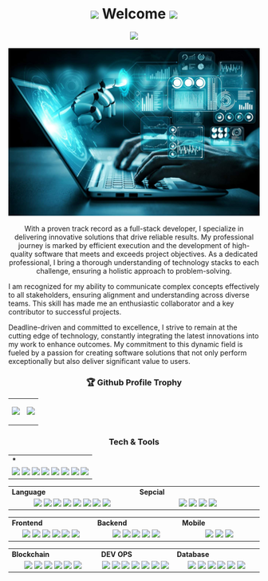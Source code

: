 <h1 align="center">
  <img src="https://media.giphy.com/media/hvRJCLFzcasrR4ia7z/giphy.gif" width="28">
    Welcome
  <img src="https://media.giphy.com/media/hvRJCLFzcasrR4ia7z/giphy.gif" width="28">
</h1>

<p align="center">
  <img src="https://readme-typing-svg.herokuapp.com/?lines=Creative,%20enthusiastic%20and%20Results-driven%20Full%20Stack%20Developer;%2B6%20years%20of%20hands-on%20experience;&center=true&width=800&height=45">
</p>

<p align="center">
  <img src="./3.jpg" />
</p>

<p align="center">
With a proven track record as a full-stack developer, I specialize in delivering innovative solutions that drive reliable results. My professional journey is marked by efficient execution and the development of high-quality software that meets and exceeds project objectives. As a dedicated professional, I bring a thorough understanding of technology stacks to each challenge, ensuring a holistic approach to problem-solving.

I am recognized for my ability to communicate complex concepts effectively to all stakeholders, ensuring alignment and understanding across diverse teams. This skill has made me an enthusiastic collaborator and a key contributor to successful projects.

Deadline-driven and committed to excellence, I strive to remain at the cutting edge of technology, constantly integrating the latest innovations into my work to enhance outcomes. My commitment to this dynamic field is fueled by a passion for creating software solutions that not only perform exceptionally but also deliver significant value to users.
</p>

<h3 align="center">🏆 Github Profile Trophy</h3>


<table>
<td>

![](http://github-profile-summary-cards.vercel.app/api/cards/repos-per-language?username=codingwizard0831&theme=blueberry)
</td>
<td>

![](http://github-profile-summary-cards.vercel.app/api/cards/most-commit-language?username=codingwizard0831&theme=blueberry)
</td>
</tr>
</table>



</div>

<h3 align="center">Tech & Tools</h3>

<table>
  <tr>
    <td valign="center"><b>*<b></td>
  </tr>
  <tr>
    <td valign="center" align="center">
      <img src="https://img.shields.io/badge/8+hours per day-blue" />
      <img src="https://img.shields.io/badge/Attention to detail-blue" />
      <img src="https://img.shields.io/badge/Willingness to learn-blue" />
      <img src="https://img.shields.io/badge/Collaborative mindset-blue" />
      <img src="https://img.shields.io/badge/Customer centric approach-blue" />
      <img src="https://img.shields.io/badge/Dedication to quzlity-blue" />
      <img src="https://img.shields.io/badge/String work ethic-blue" />
      <img src="https://img.shields.io/badge/Creative problem solving skills-blue" />
    </td>
  </tr>
</table>

<table>
  <tr>
    <td valign="center" width="200px"><b>Language<b></td>
    <td valign="center" width="200px"><b>Sepcial<b></td>
  </tr>
  <tr>
    <td valign="center" align="center" width="400px">
      <img src="https://img.shields.io/badge/HTML-blue" /> 
      <img src="https://img.shields.io/badge/CSS-blue" /> 
      <img src="https://img.shields.io/badge/JavaScript-blue" /> 
      <img src="https://img.shields.io/badge/TypeScript-blue" /> 
      <img src="https://img.shields.io/badge/PHP-blue" /> 
      <img src="https://img.shields.io/badge/Python-blue" /> 
      <!-- <img src="https://img.shields.io/badge/C-blue" /> 
      <img src="https://img.shields.io/badge/C++-blue" />  -->
      <img src="https://img.shields.io/badge/Liquid-blue" /> 
      <img src="https://img.shields.io/badge/Solidity-blue" /> 
      <!-- <img src="https://img.shields.io/badge/Rust-blue" />  -->
    </td>      
    <td valign="center" align="center" width="400px">
      <img src="https://img.shields.io/badge/websocket-blue" />
      <img src="https://img.shields.io/badge/ChatGPT-blue" />
      <img src="https://img.shields.io/badge/Web Scrapping-blue" />
      <img src="https://img.shields.io/badge/Glass Morphisam Design-blue" />
    </td>
  </tr>
</table>
<table>
  <tr>
    <td valign="center" width="100px"><b>Frontend<b></td>
    <td valign="center" width="100px"><b>Backend<b></td>
    <td valign="center" width="100px"><b>Mobile<b></td>
  </tr>
  <tr>
    <td valign="center" align="center" width="300px">
      <img src="https://img.shields.io/badge/React-blue" /> 
      <img src="https://img.shields.io/badge/Next-blue" /> 
      <img src="https://img.shields.io/badge/Vue-blue" /> 
      <!-- <img src="https://img.shields.io/badge/Nuxt-blue" />  -->
      <!-- <img src="https://img.shields.io/badge/Angular-blue" />  -->
      <!-- <img src="https://img.shields.io/badge/Svelte-blue" />  -->
      <!-- <img src="https://img.shields.io/badge/Solidjs-blue" />  -->
      <img src="https://img.shields.io/badge/Bootstrap-blue" /> 
      <img src="https://img.shields.io/badge/Tailwind-blue" />
      <img src="https://img.shields.io/badge/MUI-blue" /> 
      <!-- <img src="https://img.shields.io/badge/Chart.js-blue" /> -->
      <!-- <img src="https://img.shields.io/badge/Jquery-blue" /> -->
      <!-- <img src="https://img.shields.io/badge/Antd-blue" /> -->
      <!-- <img src="https://img.shields.io/badge/Headless-blue" /> -->
    </td>      
    <td valign="center" align="center" width="300px">
      <img src="https://img.shields.io/badge/Django-blue" /> 
      <img src="https://img.shields.io/badge/Laravel-blue" /> 
      <img src="https://img.shields.io/badge/Node.js-blue" /> 
      <!-- <img src="https://img.shields.io/badge/Express-blue" />  -->
      <img src="https://img.shields.io/badge/Flask-blue" /> 
      <img src="https://img.shields.io/badge/Fastapi-blue" /> 
      <!-- <img src="https://img.shields.io/badge/Nest-blue" />  -->
      <!-- <img src="https://img.shields.io/badge/ASP.NET-blue" />  -->
      <!-- <img src="https://img.shields.io/badge/Spring Boot-blue" />  -->
    </td>
    <td valign="center" align="center" width="300px">
      <img src="https://img.shields.io/badge/Flutter-blue" /> 
      <img src="https://img.shields.io/badge/React Native-blue" /> 
      <img src="https://img.shields.io/badge/React Ionic-blue" /> 
      <!-- <img src="https://img.shields.io/badge/Swift-blue" />  -->
    </td>
  </tr>
</table>

<!-- <table>
  <tr>
    <td valign="center"><b>AI & Bot & Automation<b></td>
  </tr>
  <tr>
    <td valign="center" align="center">
      <img src="https://img.shields.io/badge/AI Chatbot-blue" />
      <img src="https://img.shields.io/badge/ChatGPT-blue" />
      <img src="https://img.shields.io/badge/Telegram Bot-blue" />
      <img src="https://img.shields.io/badge/Langchain-blue" />
      <img src="https://img.shields.io/badge/Deep learning-blue" />
      <img src="https://img.shields.io/badge/OpenCV-blue" />
      <img src="https://img.shields.io/badge/Machine Learning-blue" />
      <img src="https://img.shields.io/badge/TensorFlow-blue" />
      <img src="https://img.shields.io/badge/LLM Prompt Engineering-blue" />
      <img src="https://img.shields.io/badge/Generative AI Prompt Engineering-blue" />
    </td>
  </tr>
</table> -->
  
 <table>
  <tr>
    <td valign="center" width="100px"><b>Blockchain<b></td>
    <td valign="center" width="100px"><b>DEV OPS<b></td>
    <td valign="center" width="100px"><b>Database<b></td>
  </tr>
  <tr>
    <td valign="center" align="center" width="300px">
      <img src="https://img.shields.io/badge/Web3.js-blue" /> 
      <img src="https://img.shields.io/badge/Ethers.js-blue" /> 
      <img src="https://img.shields.io/badge/Solidity-blue" />
      <img src="https://img.shields.io/badge/Smart Contract-blue" /> 
      <img src="https://img.shields.io/badge/NFT Marketplace-blue" />
      <img src="https://img.shields.io/badge/DEX-blue" />
    </td>
    <td valign="center" align="center" width="300px">
      <img src="https://img.shields.io/badge/AWS-blue" /> 
      <img src="https://img.shields.io/badge/GCP-blue" /> 
      <img src="https://img.shields.io/badge/DigitalOcean-blue" /> 
      <img src="https://img.shields.io/badge/Azure-blue" /> 
      <img src="https://img.shields.io/badge/Hostinger-blue" />
      <img src="https://img.shields.io/badge/CI/CD-blue" />
      <img src="https://img.shields.io/badge/Docker-blue" />
    </td>
    <td valign="center" align="center" width="300px">
      <img src="https://img.shields.io/badge/MongoDB-blue" /> 
      <img src="https://img.shields.io/badge/PostgreSQL-blue" />
      <img src="https://img.shields.io/badge/MySQL-blue" /> 
      <img src="https://img.shields.io/badge/Redis-blue" /> 
      <img src="https://img.shields.io/badge/SQLite-blue" /> 
      <img src="https://img.shields.io/badge/Dynamodb-blue" /> 
    </td>
  </tr>
</table>


<!-- ## Language

[![My Skills](https://skillicons.dev/icons?i=js,html,css,js,ts,python,php,cs,solidity)](https://skillicons.dev)

## Frameworks & Experience
[![My Skills](https://skillicons.dev/icons?i=react,next,vue,angular)](https://skillicons.dev)

[![My Skills](https://skillicons.dev/icons?i=django,nodejs,laravel,flask,fastapi)](https://skillicons.dev)

## Library & Experience
[![My Skills](https://skillicons.dev/icons?i=tailwind,mui,bootstrap,jquery,threejs,supabase,firebase)](https://skillicons.dev)

## Database & Experience
[![My Skills](https://skillicons.dev/icons?i=mysql,mongodb,sqlite,postgresql,redis,dynamodb)](https://skillicons.dev)

## Dev Ops
[![My Skills](https://skillicons.dev/icons?i=aws,gcp,vercel,netlify,nginx,docker,ubuntu,linux,heroku,github,gitlab,bitbucket)](https://skillicons.dev)

 -->
